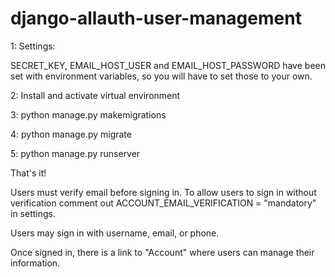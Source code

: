 # django-allauth-user-management

1: Settings:

SECRET_KEY, EMAIL_HOST_USER and EMAIL_HOST_PASSWORD have been set with
environment variables, so you will have to set those to your own.

2: Install and activate virtual environment

3: python manage.py makemigrations

4: python manage.py migrate

5: python manage.py runserver

That's it!

Users must verify email before signing in. To allow users to sign in without
verification comment out ACCOUNT_EMAIL_VERIFICATION = "mandatory" in settings.

Users may sign in with username, email, or phone.

Once signed in, there is a link to "Account" where users can manage their
information.
 

